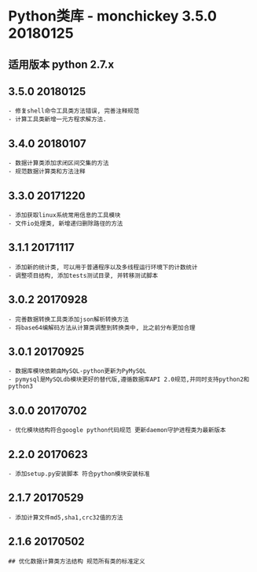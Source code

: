 # Python类库 - monchickey 3.5.0 20180125
## 适用版本 python 2.7.x

## 3.5.0 20180125
    - 修复shell命令工具类方法错误, 完善注释规范
    - 计算工具类新增一元方程求解方法.

## 3.4.0 20180107
    - 数据计算类添加求闭区间交集的方法
    - 规范数据计算类和方法注释

## 3.3.0 20171220
    - 添加获取linux系统常用信息的工具模块
    - 文件io处理类, 新增递归删除路径的方法

## 3.1.1 20171117
    - 添加新的统计类, 可以用于普通程序以及多线程运行环境下的计数统计
    - 调整项目结构, 添加tests测试目录, 并转移测试脚本

## 3.0.2 20170928
    - 完善数据转换工具类添加json解析转换方法
    - 将base64编解码方法从计算类调整到转换类中, 比之前分布更加合理

## 3.0.1 20170925
    - 数据库模块依赖由MySQL-python更新为PyMySQL
    - pymysql是MySQLdb模块更好的替代版,遵循数据库API 2.0规范,并同时支持python2和python3

## 3.0.0 20170702
    - 优化模块结构符合google python代码规范 更新daemon守护进程类为最新版本

## 2.2.0 20170623
    - 添加setup.py安装脚本 符合python模块安装标准

## 2.1.7 20170529
    - 添加计算文件md5,sha1,crc32值的方法

## 2.1.6 20170502
    ## 优化数据计算类方法结构 规范所有类的标准定义

